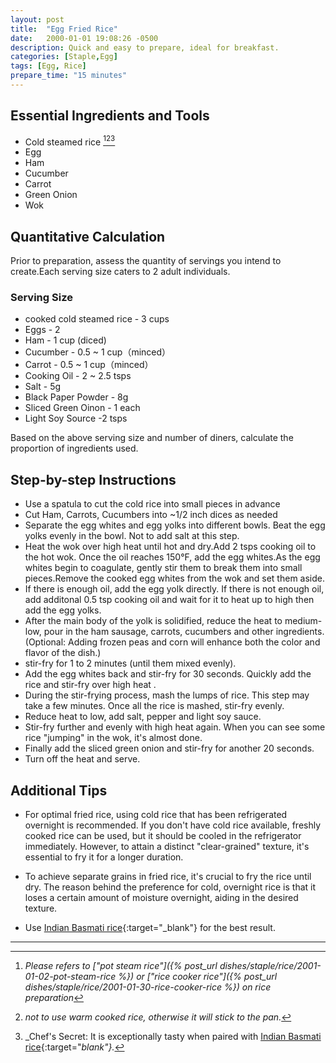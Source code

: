 ```yaml
---
layout: post
title:  "Egg Fried Rice"
date:   2000-01-01 19:08:26 -0500
description: Quick and easy to prepare, ideal for breakfast.
categories: [Staple,Egg]
tags: [Egg, Rice]
prepare_time: "15 minutes" 
---
```


## Essential Ingredients and Tools

* Cold steamed rice [^1][^2][^3]
* Egg
* Ham
* Cucumber
* Carrot
* Green Onion
* Wok


[^1]:_Please refers to ["pot steam rice"]({% post_url dishes/staple/rice/2001-01-02-pot-steam-rice %}) or ["rice cooker rice"]({% post_url dishes/staple/rice/2001-01-30-rice-cooker-rice %}) on rice preparation_
[^2]:_not to use warm cooked rice, otherwise it will stick to the pan._ 
[^3]:_Chef's Secret: It is exceptionally tasty when paired with [Indian Basmati rice](https://amzn.to/3UE9seU){:target="_blank"}._ 


## Quantitative Calculation

Prior to preparation, assess the quantity of servings you intend to create.Each serving size caters to 2 adult individuals.

### Serving Size
* cooked cold steamed rice - 3 cups
* Eggs - 2
* Ham - 1 cup (diced) 
* Cucumber - 0.5 ~ 1 cup（minced）
* Carrot - 0.5 ~ 1 cup（minced）
* Cooking Oil - 2 ~ 2.5 tsps
* Salt - 5g
* Black Paper Powder - 8g
* Sliced Green Oinon - 1 each
* Light Soy Source -2 tsps

Based on the above serving size and number of diners, calculate the proportion of ingredients used.

## Step-by-step Instructions

* Use a spatula to cut the cold rice into small pieces in advance
* Cut Ham, Carrots, Cucumbers into ~1/2 inch dices as needed
* Separate the egg whites and egg yolks into different bowls. Beat the egg yolks evenly in the bowl. Not to add salt at this step.
* Heat the wok over high heat until hot and dry.Add 2 tsps cooking oil to the hot wok. Once the oil reaches 150°F, add the egg whites.As the egg whites begin to coagulate, gently stir them to break them into small pieces.Remove the cooked egg whites from the wok and set them aside.
* If there is enough oil, add the egg yolk directly. If there is not enough oil, add additonal 0.5 tsp cooking oil and wait for it to heat up to high then add the egg yolks.
* After the main body of the yolk is solidified, reduce the heat to medium-low, pour in the ham sausage, carrots, cucumbers and other ingredients.(Optional: Adding frozen peas and corn will enhance both the color and flavor of the dish.)   
* stir-fry for 1 to 2 minutes (until them mixed evenly).
* Add the egg whites back and stir-fry for 30 seconds. Quickly add the rice and stir-fry over high heat .
* During the stir-frying process, mash the lumps of rice. This step may take a few minutes. Once all the rice is mashed, stir-fry evenly.
* Reduce heat to low, add salt, pepper and light soy sauce.
* Stir-fry further and evenly with high heat again. When you can see some rice "jumping" in the wok, it's almost done.
* Finally add the sliced green onion and stir-fry for another 20 seconds. 
* Turn off the heat and serve. 

## Additional Tips

- For optimal fried rice, using cold rice that has been refrigerated overnight is recommended. If you don't have cold rice available, freshly cooked rice can be used, but it should be cooled in the refrigerator immediately. However, to attain a distinct "clear-grained" texture, it's essential to fry it for a longer duration.

- To achieve separate grains in fried rice, it's crucial to fry the rice until dry. The reason behind the preference for cold, overnight rice is that it loses a certain amount of moisture overnight, aiding in the desired texture.

- Use [Indian Basmati rice](https://amzn.to/3UE9seU){:target="_blank"} for the best result.

---
